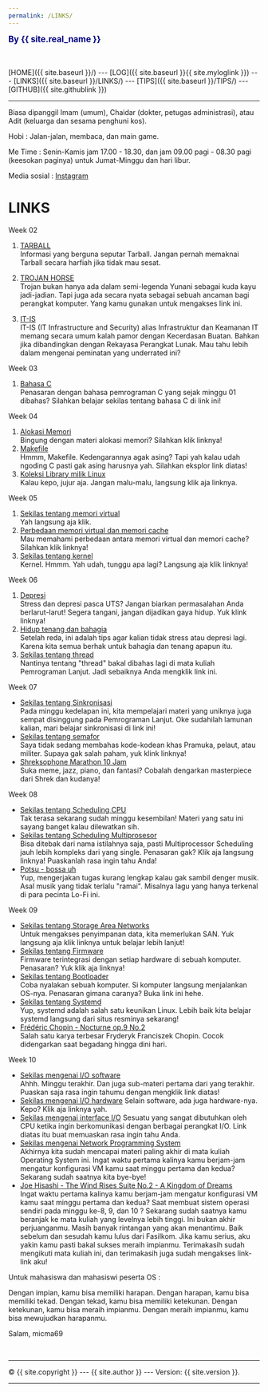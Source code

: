 ```yaml
---
permalink: /LINKS/
---
```

<span style="color:navy; font-weight:bold; font-size:larger;">By {{ site.real_name }} </span>

<br><br>
[HOME]({{ site.baseurl }}/) ---
[LOG]({{ site.baseurl }}{{ site.myloglink }}) ---
[LINKS]({{ site.baseurl }}/LINKS/) ---
[TIPS]({{ site.baseurl }}/TIPS/) ---
[GITHUB]({{ site.githublink }})
<br>
<hr>

Biasa dipanggil Imam (umum), Chaidar (dokter, petugas administrasi), atau Adit (keluarga dan sesama penghuni kos). 

Hobi : Jalan-jalan, membaca, dan main game.

Me Time : Senin-Kamis jam 17.00 - 18.30, dan jam 09.00 pagi - 08.30 pagi (keesokan paginya) untuk Jumat-Minggu dan hari libur. 

Media sosial : [Instagram](https://www.instagram.com/muhammadimam295/)

# LINKS

Week 02

1. [TARBALL](https://en.wikipedia.org/wiki/Tar_(computing))<br>
Informasi yang berguna seputar Tarball. 
Jangan pernah memaknai Tarball secara harfiah jika tidak mau sesat.

2. [TROJAN HORSE](https://id.wikipedia.org/wiki/Trojan_horse_(komputer))<br>
Trojan bukan hanya ada dalam semi-legenda Yunani sebagai kuda kayu jadi-jadian.
Tapi juga ada secara nyata sebagai sebuah ancaman bagi perangkat komputer.
Yang kamu gunakan untuk mengakses link ini.

3. [IT-IS](https://cs.ui.ac.id/sarjana-ilmu-komputer/peminatan-sik-infrastruktur-keamanan/)<br>
IT-IS (IT Infrastructure and Security) alias Infrastruktur dan Keamanan IT memang secara umum kalah pamor dengan Kecerdasan Buatan.
Bahkan jika dibandingkan dengan Rekayasa Perangkat Lunak.
Mau tahu lebih dalam mengenai peminatan yang underrated ini? 

Week 03

1. [Bahasa C](https://www.petanikode.com/c-untuk-pemula/)<br>
Penasaran dengan bahasa pemrograman C yang sejak minggu 01 dibahas? Silahkan belajar sekilas tentang bahasa C di link ini!

Week 04

1. [Alokasi Memori](https://www.geeksforgeeks.org/memory-management-in-operating-system/)<br>
Bingung dengan materi alokasi memori? Silahkan klik linknya!
2. [Makefile](https://opensource.com/article/18/8/what-how-makefile)<br>
Hmmm, Makefile. Kedengarannya agak asing? Tapi yah kalau udah ngoding C pasti gak asing harusnya yah. Silahkan eksplor link diatas!
3. [Koleksi Library milik Linux]()<br>
Kalau kepo, jujur aja. Jangan malu-malu, langsung klik aja linknya.

Week 05

1. [Sekilas tentang memori virtual](https://www.geeksforgeeks.org/virtual-memory-in-operating-system)<br>
Yah langsung aja klik.
2. [Perbedaan memori virtual dan memori cache](https://www.geeksforgeeks.org/difference-between-virtual-memory-and-cache-memory/?ref=rp)<br>
Mau memahami perbedaan antara memori virtual dan memori cache? Silahkan klik linknya!
3. [Sekilas tentang kernel](https://www.geeksforgeeks.org/kernel-in-operating-system/)<br>
Kernel. Hmmm. Yah udah, tunggu apa lagi? Langsung aja klik linknya!

Week 06

1. [Depresi](https://www.halodoc.com/kesehatan/depresi)<br>
Stress dan depresi pasca UTS? Jangan biarkan permasalahan Anda berlarut-larut! Segera tangani, jangan dijadikan gaya hidup. Yuk klink linknya!
2. [Hidup tenang dan bahagia](https://www.idntimes.com/life/inspiration/annisa-nur-fitriani-1/hidup-tenang-dan-bahagia-c1c2/5)<br>
Setelah reda, ini adalah tips agar kalian tidak stress atau depresi lagi. Karena kita semua berhak untuk bahagia dan tenang apapun itu.
3. [Sekilas tentang thread](https://www.geeksforgeeks.org/thread-in-operating-system/)<br>
Nantinya tentang "thread" bakal dibahas lagi di mata kuliah Pemrograman Lanjut. Jadi sebaiknya Anda mengklik link ini.

Week 07

- [Sekilas tentang Sinkronisasi](https://www.geeksforgeeks.org/introduction-of-process-synchronization/)<br>
Pada minggu kedelapan ini, kita mempelajari materi yang uniknya juga sempat disinggung pada Pemrograman Lanjut. Oke sudahilah lamunan kalian, mari belajar sinkronisasi di link ini!
- [Sekilas tentang semafor](https://www.guru99.com/semaphore-in-operating-system.html)<br>
Saya tidak sedang membahas kode-kodean khas Pramuka, pelaut, atau militer. Supaya gak salah paham, yuk klink linknya!
- [Shreksophone Marathon 10 Jam](https://www.youtube.com/watch?v=pxw-5qfJ1dk)<br>
Suka meme, jazz, piano, dan fantasi? Cobalah dengarkan masterpiece dari Shrek dan kudanya!

Week 08

- [Sekilas tentang Scheduling CPU](https://www.geeksforgeeks.org/cpu-scheduling-in-operating-systems/?ref=lbp)<br>
Tak terasa sekarang sudah minggu kesembilan! Materi yang satu ini sayang banget kalau dilewatkan sih.
- [Sekilas tentang Scheduling Multiprosesor](https://www.geeksforgeeks.org/multiple-processor-scheduling-in-operating-system/)<br>
Bisa ditebak dari nama istilahnya saja, pasti Multiprocessor Scheduling jauh lebih kompleks dari yang single. Penasaran gak? Klik aja langsung linknya! Puaskanlah rasa ingin tahu Anda!
- [Potsu - bossa uh](https://www.youtube.com/watch?v=FSnuF1FPSIU)<br>
Yup, mengerjakan tugas kurang lengkap kalau gak sambil denger musik. Asal musik yang tidak terlalu "ramai". Misalnya lagu yang hanya terkenal di para pecinta Lo-Fi ini. 

Week 09

- [Sekilas tentang Storage Area Networks](https://www.tutorialspoint.com/Storage-Area-Networks)<br>
Untuk mengakses penyimpanan data, kita memerlukan SAN. Yuk langsung aja klik linknya untuk belajar lebih lanjut!
- [Sekilas tentang Firmware](https://accurate.id/teknologi/firmware-adalah/)<br>
Firmware terintegrasi dengan setiap hardware di sebuah komputer. Penasaran? Yuk klik aja linknya!
- [Sekilas tentang Bootloader](https://www.monitorteknologi.com/apa-itu-bootloader/)<br>
Coba nyalakan sebuah komputer. Si komputer langsung menjalankan OS-nya. Penasaran gimana caranya? Buka link ini hehe.
- [Sekilas tentang Systemd](https://systemd.io/)<br>
Yup, systemd adalah salah satu keunikan Linux. Lebih baik kita belajar systemd langsung dari situs resminya sekarang!
- [Frédéric Chopin - Nocturne op.9 No.2](https://www.youtube.com/watch?v=9E6b3swbnWg)<br>
Salah satu karya terbesar Fryderyk Franciszek Chopin. Cocok didengarkan saat begadang hingga dini hari.

Week 10

- [Sekilas mengenai I/O software](https://www.tutorialspoint.com/operating_system/os_io_software.htm)<br>
Ahhh. Minggu terakhir. Dan juga sub-materi pertama dari yang terakhir. Puaskan saja rasa ingin tahumu dengan mengklik link diatas!
- [Sekilas mengenai I/O hardware](https://www.tutorialspoint.com/operating_system/os_io_hardware.htm)
Selain software, ada juga hardware-nya. Kepo? Klik aja linknya yah. 
- [Sekilas mengenai interface I/O](https://www.geeksforgeeks.org/applications-of-input-output-interface/)
Sesuatu yang sangat dibutuhkan oleh CPU ketika ingin berkomunikasi dengan berbagai perangkat I/O. Link diatas itu buat memuaskan rasa ingin tahu Anda.
- [Sekilas mengenai Network Programming System](https://www.geeksforgeeks.org/what-is-a-network-operating-system/)<br>
Akhirnya kita sudah mencapai materi paling akhir di mata kuliah Operating System ini. Ingat waktu pertama kalinya kamu berjam-jam mengatur konfigurasi VM kamu saat minggu pertama dan kedua? Sekarang sudah saatnya kita bye-bye!
- [Joe Hisashi - The Wind Rises Suite No.2 - A Kingdom of Dreams](https://www.youtube.com/watch?v=S8V8RiOI62I)<br>
Ingat waktu pertama kalinya kamu berjam-jam mengatur konfigurasi VM kamu saat minggu pertama dan kedua? Saat membuat sistem operasi sendiri pada minggu ke-8, 9, dan 10 ? Sekarang sudah saatnya kamu beranjak ke mata kuliah yang levelnya lebih tinggi. Ini bukan akhir perjuanganmu. Masih banyak rintangan yang akan menantimu. Baik sebelum dan sesudah kamu lulus dari Fasilkom. Jika kamu serius, aku yakin kamu pasti bakal sukses meraih impianmu. Terimakasih sudah mengikuti mata kuliah ini, dan terimakasih juga sudah mengakses link-link aku! 


Untuk mahasiswa dan mahasiswi peserta OS :

Dengan impian, kamu bisa memiliki harapan.
Dengan harapan, kamu bisa memiliki tekad.
Dengan tekad, kamu bisa memiliki ketekunan.
Dengan ketekunan, kamu bisa meraih impianmu.
Dengan meraih impianmu, kamu bisa mewujudkan harapanmu.

Salam,
micma69


<br>
<hr>
&copy; {{ site.copyright }} --- {{ site.author }} --- Version: {{ site.version }}.
<hr>
<br>



